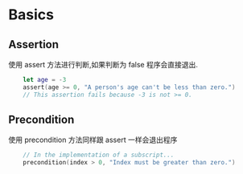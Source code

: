 # Basics

## Assertion

使用 assert 方法进行判断,如果判断为 false 程序会直接退出.

```swift
    let age = -3
    assert(age >= 0, "A person's age can't be less than zero.")
    // This assertion fails because -3 is not >= 0.
```

## Precondition

使用 precondition 方法同样跟 assert 一样会退出程序
```swift
    // In the implementation of a subscript...
    precondition(index > 0, "Index must be greater than zero.")
```